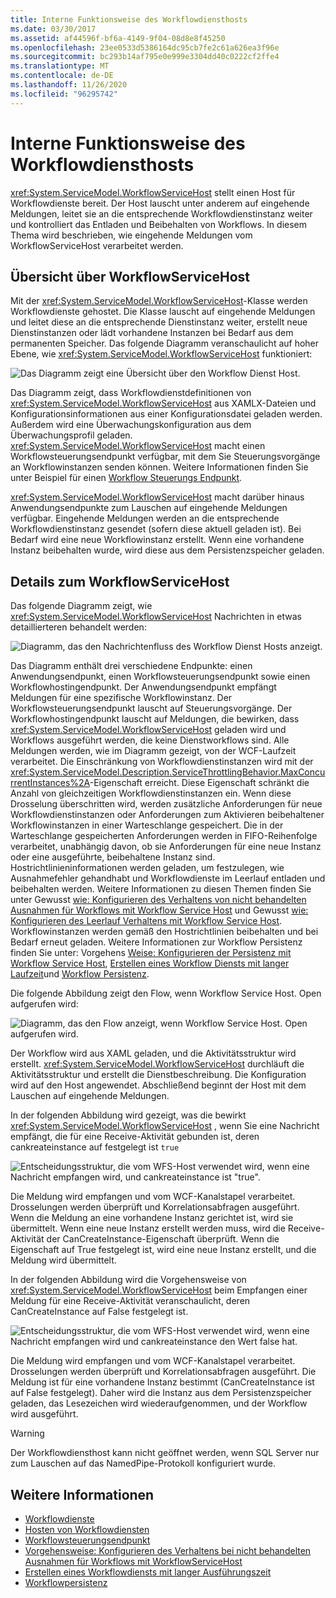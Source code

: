```yaml
---
title: Interne Funktionsweise des Workflowdiensthosts
ms.date: 03/30/2017
ms.assetid: af44596f-bf6a-4149-9f04-08d8e8f45250
ms.openlocfilehash: 23ee0533d5386164dc95cb7fe2c61a626ea3f96e
ms.sourcegitcommit: bc293b14af795e0e999e3304dd40c0222cf2ffe4
ms.translationtype: MT
ms.contentlocale: de-DE
ms.lasthandoff: 11/26/2020
ms.locfileid: "96295742"
---
```

# <a name="workflow-service-host-internals"></a>Interne Funktionsweise des Workflowdiensthosts

<xref:System.ServiceModel.WorkflowServiceHost> stellt einen Host für Workflowdienste bereit. Der Host lauscht unter anderem auf eingehende Meldungen, leitet sie an die entsprechende Workflowdienstinstanz weiter und kontrolliert das Entladen und Beibehalten von Workflows. In diesem Thema wird beschrieben, wie eingehende Meldungen vom WorkflowServiceHost verarbeitet werden.  
  
## <a name="workflowservicehost-overview"></a>Übersicht über WorkflowServiceHost  

Mit der <xref:System.ServiceModel.WorkflowServiceHost>-Klasse werden Workflowdienste gehostet. Die Klasse lauscht auf eingehende Meldungen und leitet diese an die entsprechende Dienstinstanz weiter, erstellt neue Dienstinstanzen oder lädt vorhandene Instanzen bei Bedarf aus dem permanenten Speicher. Das folgende Diagramm veranschaulicht auf hoher Ebene, wie <xref:System.ServiceModel.WorkflowServiceHost> funktioniert:
  
 ![Das Diagramm zeigt eine Übersicht über den Workflow Dienst Host.](./media/workflow-service-host-internals/workflow-service-host-high-level-overview.gif)  
  
 Das Diagramm zeigt, dass Workflowdienstdefinitionen von <xref:System.ServiceModel.WorkflowServiceHost> aus XAMLX-Dateien und Konfigurationsinformationen aus einer Konfigurationsdatei geladen werden. Außerdem wird eine Überwachungskonfiguration aus dem Überwachungsprofil geladen. <xref:System.ServiceModel.WorkflowServiceHost> macht einen Workflowsteuerungsendpunkt verfügbar, mit dem Sie Steuerungsvorgänge an Workflowinstanzen senden können.  Weitere Informationen finden Sie unter Beispiel für einen [Workflow Steuerungs Endpunkt](workflow-control-endpoint.md).  
  
 <xref:System.ServiceModel.WorkflowServiceHost> macht darüber hinaus Anwendungsendpunkte zum Lauschen auf eingehende Meldungen verfügbar. Eingehende Meldungen werden an die entsprechende Workflowdienstinstanz gesendet (sofern diese aktuell geladen ist). Bei Bedarf wird eine neue Workflowinstanz erstellt. Wenn eine vorhandene Instanz beibehalten wurde, wird diese aus dem Persistenzspeicher geladen.  
  
## <a name="workflowservicehost-details"></a>Details zum WorkflowServiceHost  

 Das folgende Diagramm zeigt, wie <xref:System.ServiceModel.WorkflowServiceHost> Nachrichten in etwas detaillierteren behandelt werden:  
  
 ![Diagramm, das den Nachrichtenfluss des Workflow Dienst Hosts anzeigt.](./media/workflow-service-host-internals/workflow-service-host-message-flow.gif)  
  
 Das Diagramm enthält drei verschiedene Endpunkte: einen Anwendungsendpunkt, einen Workflowsteuerungsendpunkt sowie einen Workflowhostingendpunkt. Der Anwendungsendpunkt empfängt Meldungen für eine spezifische Workflowinstanz. Der Workflowsteuerungsendpunkt lauscht auf Steuerungsvorgänge. Der Workflowhostingendpunkt lauscht auf Meldungen, die bewirken, dass <xref:System.ServiceModel.WorkflowServiceHost> geladen wird und Workflows ausgeführt werden, die keine Dienstworkflows sind. Alle Meldungen werden, wie im Diagramm gezeigt, von der WCF-Laufzeit verarbeitet.  Die Einschränkung von Workflowdienstinstanzen wird mit der <xref:System.ServiceModel.Description.ServiceThrottlingBehavior.MaxConcurrentInstances%2A>-Eigenschaft erreicht. Diese Eigenschaft schränkt die Anzahl von gleichzeitigen Workflowdienstinstanzen ein. Wenn diese Drosselung überschritten wird, werden zusätzliche Anforderungen für neue Workflowdienstinstanzen oder Anforderungen zum Aktivieren beibehaltener Workflowinstanzen in einer Warteschlange gespeichert. Die in der Warteschlange gespeicherten Anforderungen werden in FIFO-Reihenfolge verarbeitet, unabhängig davon, ob sie Anforderungen für eine neue Instanz oder eine ausgeführte, beibehaltene Instanz sind. Hostrichtlinieninformationen werden geladen, um festzulegen, wie Ausnahmefehler gehandhabt und Workflowdienste im Leerlauf entladen und beibehalten werden. Weitere Informationen zu diesen Themen finden Sie unter Gewusst [wie: Konfigurieren des Verhaltens von nicht behandelten Ausnahmen für Workflows mit Workflow Service Host](config-workflow-unhandled-exception-workflowservicehost.md) und Gewusst [wie: Konfigurieren des Leerlauf Verhaltens mit Workflow Service Host](how-to-configure-idle-behavior-with-workflowservicehost.md). Workflowinstanzen werden gemäß den Hostrichtlinien beibehalten und bei Bedarf erneut geladen. Weitere Informationen zur Workflow Persistenz finden Sie unter: Vorgehens [Weise: Konfigurieren der Persistenz mit Workflow Service Host](how-to-configure-persistence-with-workflowservicehost.md), [Erstellen eines Workflow Diensts mit langer Laufzeit](creating-a-long-running-workflow-service.md)und [Workflow Persistenz](../../windows-workflow-foundation/workflow-persistence.md).  
  
 Die folgende Abbildung zeigt den Flow, wenn Workflow Service Host. Open aufgerufen wird:  
  
 ![Diagramm, das den Flow anzeigt, wenn Workflow Service Host. Open aufgerufen wird.](./media/workflow-service-host-internals/workflow-service-host-open.gif)  
  
 Der Workflow wird aus XAML geladen, und die Aktivitätsstruktur wird erstellt. <xref:System.ServiceModel.WorkflowServiceHost> durchläuft die Aktivitätsstruktur und erstellt die Dienstbeschreibung. Die Konfiguration wird auf den Host angewendet. Abschließend beginnt der Host mit dem Lauschen auf eingehende Meldungen.  
  
 In der folgenden Abbildung wird gezeigt, was die bewirkt <xref:System.ServiceModel.WorkflowServiceHost> , wenn Sie eine Nachricht empfängt, die für eine Receive-Aktivität gebunden ist, deren cankreateinstance auf festgelegt ist `true`  
  
 ![Entscheidungsstruktur, die vom WFS-Host verwendet wird, wenn eine Nachricht empfangen wird, und cankreateinstance ist "true".](./media/workflow-service-host-internals/workflow-service-host-receive-message-cancreateinstance.gif)  
  
 Die Meldung wird empfangen und vom WCF-Kanalstapel verarbeitet. Drosselungen werden überprüft und Korrelationsabfragen ausgeführt. Wenn die Meldung an eine vorhandene Instanz gerichtet ist, wird sie übermittelt. Wenn eine neue Instanz erstellt werden muss, wird die Receive-Aktivität der CanCreateInstance-Eigenschaft überprüft. Wenn die Eigenschaft auf True festgelegt ist, wird eine neue Instanz erstellt, und die Meldung wird übermittelt.  
  
 In der folgenden Abbildung wird die Vorgehensweise von <xref:System.ServiceModel.WorkflowServiceHost> beim Empfangen einer Meldung für eine Receive-Aktivität veranschaulicht, deren CanCreateInstance auf False festgelegt ist.  
  
 ![Entscheidungsstruktur, die vom WFS-Host verwendet wird, wenn eine Nachricht empfangen wird und cankreateinstance den Wert false hat.](./media/workflow-service-host-internals/workflow-service-host-receive-message.gif)  
  
 Die Meldung wird empfangen und vom WCF-Kanalstapel verarbeitet. Drosselungen werden überprüft und Korrelationsabfragen ausgeführt. Die Meldung ist für eine vorhandene Instanz bestimmt (CanCreateInstance ist auf False festgelegt). Daher wird die Instanz aus dem Persistenzspeicher geladen, das Lesezeichen wird wiederaufgenommen, und der Workflow wird ausgeführt.  
  
> [!WARNING]
> Der Workflowdiensthost kann nicht geöffnet werden, wenn SQL Server nur zum Lauschen auf das NamedPipe-Protokoll konfiguriert wurde.  
  
## <a name="see-also"></a>Weitere Informationen

- [Workflowdienste](workflow-services.md)
- [Hosten von Workflowdiensten](hosting-workflow-services.md)
- [Workflowsteuerungsendpunkt](workflow-control-endpoint.md)
- [Vorgehensweise: Konfigurieren des Verhaltens bei nicht behandelten Ausnahmen für Workflows mit WorkflowServiceHost](config-workflow-unhandled-exception-workflowservicehost.md)
- [Erstellen eines Workflowdiensts mit langer Ausführungszeit](creating-a-long-running-workflow-service.md)
- [Workflowpersistenz](../../windows-workflow-foundation/workflow-persistence.md)
